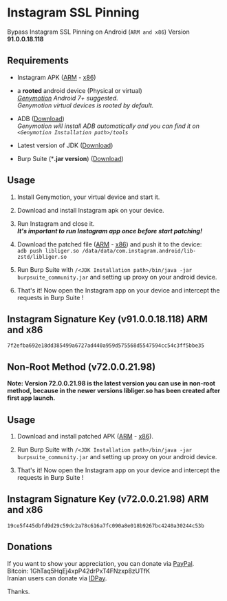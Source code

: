 # Instagram SSL Pinning
Bypass Instagram SSL Pinning on Android (`ARM and x86`) Version **91.0.0.18.118**

Requirements
------------
* Instagram APK ([ARM](https://www.apkmirror.com/apk/instagram/instagram-instagram/instagram-instagram-91-0-0-18-118-152367-release/instagram-91-0-0-18-118-2-android-apk-download/) - [x86](https://apkpure.com/instagram/com.instagram.android/download/152367530-APK))  

* a **rooted** android device (Physical or virtual)  
   *[Genymotion](https://www.genymotion.com/) Android 7+ suggested.*  
   *Genymotion virtual devices is rooted by default.*
   
* ADB ([Download](https://developer.android.com/studio/releases/platform-tools.html))  
    *Genymotion will install ADB automatically and you can find it on `<Genymotion Installation path>/tools`*
  
* Latest version of JDK ([Download](https://www.oracle.com/technetwork/java/javase/downloads/jdk11-downloads-5066655.html))

* Burp Suite (***.jar version**) ([Download](https://portswigger.net/burp/communitydownload))

Usage
-----
1. Install Genymotion, your virtual device and start it.  

2. Download and install Instagram apk on your device.  

3. Run Instagram and close it.  
  ***It's important to run Instagram app once before start patching!***  
  
4. Download the patched file ([ARM](https://github.com/itsMoji/Instagram_SSL_Pinning/tree/master/arm) - [x86](https://github.com/itsMoji/Instagram_SSL_Pinning/tree/master/x86)) and push it to the device:  
  `adb push libliger.so /data/data/com.instagram.android/lib-zstd/libliger.so`  
  
5. Run Burp Suite with `/<JDK Installation path>/bin/java -jar burpsuite_community.jar` and setting up proxy on your android device.  

6. That's it! Now open the Instagram app on your device and intercept the requests in Burp Suite !

Instagram Signature Key (v91.0.0.18.118) ARM and x86
----------------------------------------------------
`7f2efba692e18dd385499a6727ad440a959d575568d5547594cc54c3ff5bbe35`  

Non-Root Method (v72.0.0.21.98)  
-------------------------------  
**Note: Version 72.0.0.21.98 is the latest version you can use in non-root method, because in the newer versions libliger.so has been created after first app launch.**

Usage
-----
1. Download and install patched APK ([ARM](https://github.com/itsMoji/Instagram_SSL_Pinning/tree/master/non-root/arm) - [x86](https://github.com/itsMoji/Instagram_SSL_Pinning/tree/master/non-root/x86)).  

2. Run Burp Suite with `/<JDK Installation path>/bin/java -jar burpsuite_community.jar` and setting up proxy on your android device.  

3. That's it! Now open the Instagram app on your device and intercept the requests in Burp Suite !  

Instagram Signature Key (v72.0.0.21.98) ARM and x86
----------------------------------------------------
`19ce5f445dbfd9d29c59dc2a78c616a7fc090a8e018b9267bc4240a30244c53b`  


Donations
--------
If you want to show your appreciation, you can donate via [PayPal](https://www.paypal.com/cgi-bin/webscr?cmd=_donations&business=its13moji%40gmail%2ecom&lc=US&item_name=Instagram_SSL_Pinning_Donation).  
Bitcoin: 1GhTaq5HqEj4xpP42drPxT4FNzxp8zUTfK  
Iranian users can donate via [IDPay](https://idpay.ir/itsmoji).  
  
Thanks.